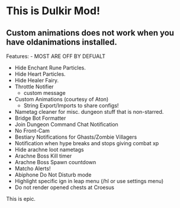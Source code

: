 # This is Dulkir Mod!
## Custom animations does not work when you have oldanimations installed.

Features: - MOST ARE OFF BY DEFUALT
- Hide Enchant Rune Particles.
- Hide Heart Particles.
- Hide Healer Fairy.
- Throttle Notifier
  - custom message
- Custom Animations (courtesy of Aton)
  - String Export/Imports to share configs!
- Nametag cleaner for misc. dungeon stuff that is non-starred.
- Bridge Bot Formatter
- Join Dungeon Command Chat Notification
- No Front-Cam
- Bestiary Notifications for Ghasts/Zombie Villagers
- Notification when hype breaks and stops giving combat xp
- Hide arachne loot nametags
- Arachne Boss Kill timer
- Arachne Boss Spawn countdown
- Matcho Alerts!
- Abiphone Do Not Disturb mode
- Highlight specific ign in leap menu (/hl <user> or use settings menu)
- Do not render opened chests at Croesus

This is epic.
